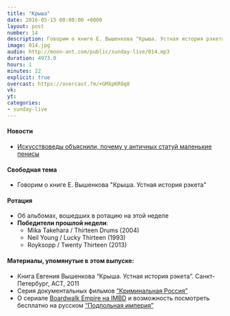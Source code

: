 ```yaml
---
title: "Крыша"
date: 2016-05-15 00:00:00 +0000
layout: post
number: 14
description: Говорим о книге Е. Вышенкова "Крыша. Устная история рэкета"
image: 014.jpg
audio: http://moon-ant.com/public/sunday-live/014.mp3
duration: 4973.0
hours: 1
minutes: 22
explicit: true
overcast: https://overcast.fm/+GMXpKR0q8
vk: 
yt: 
categories:
- sunday-live
---
```


#### Новости
- [Искусствоведы объяснили, почему у античных статуй маленькие пенисы](http://diletant.media/news/28903888/)

#### Свободная тема
- Говорим о книге Е. Вышенкова "Крыша. Устная история рэкета"

#### Ротация
- Об альбомах, вошедших в ротацию на этой неделе
- **Победители прошлой недели**:
	- Mika Takehara / Thirteen Drums (2004)
	- Neil Young / Lucky Thirteen (1993)
	- Royksopp / Twenty Thirteen (2013)

#### Материалы, упомянутые в этом выпуске:
- Книга Евгения Вышенкова “Крыша. Устная история рэкета”. Санкт-Петербург, АСТ, 2011
- Серия документальных фильмов [“Криминальная Россия”](http://www.crimerussia.tv)
- О сериале [Boardwalk Empire на IMBD](http://www.imdb.com/title/tt0979432/) и возможность посмотреть бесплатно на русском [“Подпольная империя”](http://hdrezka.me/series/drama/1817-podpolnaya-imperiya-2016-01-28-67.html)